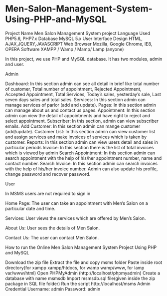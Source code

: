 # Men-Salon-Management-System-Using-PHP-and-MySQL
Project Name	Men Salon Management System project
Language Used	PHP5.6, PHP7.x
Database	MySQL 5.x
User Interface Design	HTML, AJAX,JQUERY,JAVASCRIPT
Web Browser	Mozilla, Google Chrome, IE8, OPERA
Software	XAMPP / Wamp / Mamp/ Lamp (anyone)

In this project, we use PHP and  MySQL database. It has two modules, admin and user.

Admin

Dashboard: In this section admin can see all detail in brief like total number of customer, Total number of appointment, Rejected Appointment, Accepted Appointment, Total Services, Today’s sales, yesterday’s sale, Last seven days sales and total sales.
Services: In this section admin can manage services of parlor (add and update).
Pages: In this section admin can manage about us and contact us pages.
Appointment: In this section admin can view the detail of appointments and have right to reject and select appointment.
Subscriber: In this section, admin can view subscriber emails.
Add Customer: In this section admin can mange customer (add/update).
Customer List: In this section admin can view customer list and assign services and make invoices of services which is taken by customer.
Reports: In this section admin can view users detail and sales in particular periods
Invoice: In this section there is the list of total invoices which is viewed by admin
Search Appointment: In this section admin can search appointment with the help of his/her appointment number, name and contact number.
Search Invoice: In this section admin can search invoices with the help of his/her invoice number.
Admin can also update his profile, change password and recover password.

User

In MSMS users are not required to sign in

Home Page: The user can take an appointment with Men’s Salon on a particular date and time.

Services: User views the services which are offered by Men’s Salon.

About Us: User sees the details of Men Salon.

Contact Us: The user can contact Men Salon.

How to run the Online Men Salon Management System Project Using PHP and MySQL

Download the zip file
Extract the file and copy msms folder
Paste inside root directory(for xampp xampp/htdocs, for wamp wamp/www, for lamp var/www/html)
Open PHPMyAdmin (http://localhost/phpmyadmin)
Create a database with name msmsdb
Import msmsdb.sql file(given inside the zip package in SQL file folder)
Run the script http://localhost/msms
Admin Credential
Username: admin
Password: admin
